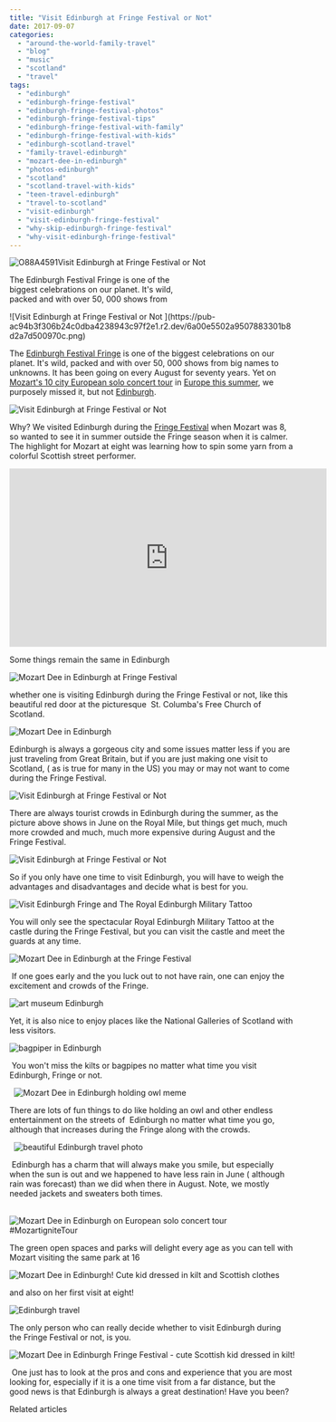 ```yaml
---
title: "Visit Edinburgh at Fringe Festival or Not"
date: 2017-09-07
categories: 
  - "around-the-world-family-travel"
  - "blog"
  - "music"
  - "scotland"
  - "travel"
tags: 
  - "edinburgh"
  - "edinburgh-fringe-festival"
  - "edinburgh-fringe-festival-photos"
  - "edinburgh-fringe-festival-tips"
  - "edinburgh-fringe-festival-with-family"
  - "edinburgh-fringe-festival-with-kids"
  - "edinburgh-scotland-travel"
  - "family-travel-edinburgh"
  - "mozart-dee-in-edinburgh"
  - "photos-edinburgh"
  - "scotland"
  - "scotland-travel-with-kids"
  - "teen-travel-edinburgh"
  - "travel-to-scotland"
  - "visit-edinburgh"
  - "visit-edinburgh-fringe-festival"
  - "why-skip-edinburgh-fringe-festival"
  - "why-visit-edinburgh-fringe-festival"
---
```


![O88A4591](https://pub-ac94b3f306b24c0dba4238943c97f2e1.r2.dev/6a00e5502a9507883301b7c91cd99f970b-scaled-1.jpg)Visit Edinburgh at Fringe Festival or Not  
  
The Edinburgh Festival Fringe is one of the  
biggest celebrations on our planet. It's wild,  
packed and with over 50, 000 shows from

<!--more--> ![Visit Edinburgh at Fringe Festival or Not ](https://pub-ac94b3f306b24c0dba4238943c97f2e1.r2.dev/6a00e5502a9507883301b8d2a7d500970c.png)  
  
The [Edinburgh Festival Fringe](https://pub-ac94b3f306b24c0dba4238943c97f2e1.r2.dev/2011/05/family-travel-scotland-edinburgh-festival-photo.html "Family travel Edinburgh Fringe Festival ") is one of the biggest celebrations on our planet. It's wild, packed and with over 50, 000 shows from big names to unknowns. It has been going on every August for seventy years. Yet on [Mozart's 10 city European solo concert tour](https://pub-ac94b3f306b24c0dba4238943c97f2e1.r2.dev/2017/06/mozartignitetour-in-europe-mozart-dees-keynote-speech.html "#MozartIgniteTour Mozart Dee Europe tour") in [Europe this summer](https://pub-ac94b3f306b24c0dba4238943c97f2e1.r2.dev/2017/05/best-of-europe-summer-trip-.html#more "Europe travel in summer tips"), we purposely missed it, but not [Edinburgh](https://pub-ac94b3f306b24c0dba4238943c97f2e1.r2.dev/2010/06/family-travel-scotland-edinburgh-funny-sign-souvenir-shop-edinburgh-festival-camping.html "Visit Edinburgh with kids").   
  
![Visit Edinburgh at Fringe Festival or Not ](https://pub-ac94b3f306b24c0dba4238943c97f2e1.r2.dev/6a00e5502a9507883301b8d2a7d602970c.png)  
  
Why? We visited Edinburgh during the [Fringe Festival](https://www.edfringe.com "Fringe Festival Edinburgh") when Mozart was 8, so wanted to see it in summer outside the Fringe season when it is calmer. The highlight for Mozart at eight was learning how to spin some yarn from a colorful Scottish street performer.   
  

<iframe allowfullscreen src="https://www.youtube.com/embed/R-jwBGqJ9zY" height="315" frameborder="0" width="560"></iframe>

  
  
Some things remain the same in Edinburgh  
  
![Mozart Dee in Edinburgh at Fringe Festival](https://pub-ac94b3f306b24c0dba4238943c97f2e1.r2.dev/6a00e5502a9507883301b7c91d6a4f970b.png)  
  
whether one is visiting Edinburgh during the Fringe Festival or not, like this beautiful red door at the picturesque  St. Columba's Free Church of Scotland.   
  
![Mozart Dee in Edinburgh](https://pub-ac94b3f306b24c0dba4238943c97f2e1.r2.dev/6a00e5502a9507883301bb09c0a4b1970d.png)  
  
Edinburgh is always a gorgeous city and some issues matter less if you are just traveling from Great Britain, but if you are just making one visit to Scotland, ( as is true for many in the US) you may or may not want to come during the Fringe Festival.  
  
![Visit Edinburgh at Fringe Festival or Not ](https://pub-ac94b3f306b24c0dba4238943c97f2e1.r2.dev/6a00e5502a9507883301b7c91d6c4a970b.png)  
  
There are always tourist crowds in Edinburgh during the summer, as the picture above shows in June on the Royal Mile, but things get much, much more crowded and much, much more expensive during August and the Fringe Festival.   
  
![Visit Edinburgh at Fringe Festival or Not ](https://pub-ac94b3f306b24c0dba4238943c97f2e1.r2.dev/6a00e5502a9507883301b7c91d6c92970b.png)  
  
So if you only have one time to visit Edinburgh, you will have to weigh the advantages and disadvantages and decide what is best for you.   
  
![Visit Edinburgh Fringe and The Royal Edinburgh Military Tattoo ](https://pub-ac94b3f306b24c0dba4238943c97f2e1.r2.dev/6a00e5502a9507883301b7c91d6e6f970b.png)  
  
You will only see the spectacular Royal Edinburgh Military Tattoo at the castle during the Fringe Festival, but you can visit the castle and meet the guards at any time.   
  
![Mozart Dee in Edinburgh at the Fringe Festival ](https://pub-ac94b3f306b24c0dba4238943c97f2e1.r2.dev/6a00e5502a9507883301bb09c0ac07970d.png)  
  
 If one goes early and the you luck out to not have rain, one can enjoy the excitement and crowds of the Fringe.   
  
![art museum Edinburgh ](https://pub-ac94b3f306b24c0dba4238943c97f2e1.r2.dev/6a00e5502a9507883301b8d2a7dc79970c.png)  
  
Yet, it is also nice to enjoy places like the National Galleries of Scotland with less visitors.

![bagpiper in Edinburgh](https://pub-ac94b3f306b24c0dba4238943c97f2e1.r2.dev/6a00e5502a9507883301b7c91d71cc970b.png)

 You won't miss the kilts or bagpipes no matter what time you visit Edinburgh, Fringe or not. 

  ![Mozart Dee in Edinburgh holding owl meme ](https://pub-ac94b3f306b24c0dba4238943c97f2e1.r2.dev/6a00e5502a9507883301bb09c0c137970d.png)

There are lots of fun things to do like holding an owl and other endless entertainment on the streets of  Edinburgh no matter what time you go, although that increases during the Fringe along with the crowds.   

  ![beautiful Edinburgh travel photo](https://pub-ac94b3f306b24c0dba4238943c97f2e1.r2.dev/6a00e5502a9507883301bb09c0c352970d.png)

 Edinburgh has a charm that will always make you smile, but especially when the sun is out and we happened to have less rain in June ( although rain was forecast) than we did when there in August. Note, we mostly needed jackets and sweaters both times. 

  ![Mozart Dee in Edinburgh on European solo concert tour #MozartigniteTour ](https://pub-ac94b3f306b24c0dba4238943c97f2e1.r2.dev/6a00e5502a9507883301bb09c0c39d970d.png)

The green open spaces and parks will delight every age as you can tell with Mozart visiting the same park at 16   
  
![Mozart Dee in Edinburgh! Cute kid dressed in kilt and Scottish clothes](https://pub-ac94b3f306b24c0dba4238943c97f2e1.r2.dev/6a00e5502a9507883301b8d2a7f6c7970c.png)  
  
and also on her first visit at eight!   
  
![Edinburgh travel ](https://pub-ac94b3f306b24c0dba4238943c97f2e1.r2.dev/6a00e5502a9507883301b8d2a7f62f970c.png)  
  
The only person who can really decide whether to visit Edinburgh during the Fringe Festival or not, is you.   
  
![Mozart Dee in Edinburgh Fringe Festival - cute Scottish kid dressed in kilt!](https://pub-ac94b3f306b24c0dba4238943c97f2e1.r2.dev/6a00e5502a9507883301b7c91d88dc970b.png)  
  

 One just has to look at the pros and cons and experience that you are most looking for, especially if it is a one time visit from a far distance, but the good news is that Edinburgh is always a great destination! Have you been?   
  
  

Related articles

